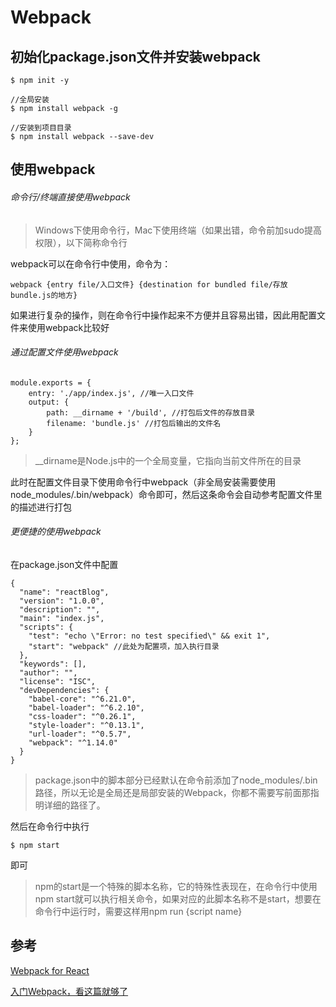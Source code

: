 # Webpack

## 初始化package.json文件并安装webpack

```
$ npm init -y

//全局安装
$ npm install webpack -g

//安装到项目目录
$ npm install webpack --save-dev
```
## 使用webpack

###### 命令行/终端直接使用webpack

> Windows下使用命令行，Mac下使用终端（如果出错，命令前加sudo提高权限），以下简称命令行

webpack可以在命令行中使用，命令为：

```
webpack {entry file/入口文件} {destination for bundled file/存放bundle.js的地方}
```
如果进行复杂的操作，则在命令行中操作起来不方便并且容易出错，因此用配置文件来使用webpack比较好

###### 通过配置文件使用webpack

```
module.exports = {
    entry: './app/index.js', //唯一入口文件
    output: {
        path: __dirname + '/build', //打包后文件的存放目录
        filename: 'bundle.js' //打包后输出的文件名
    }
};
```

> __dirname是Node.js中的一个全局变量，它指向当前文件所在的目录

此时在配置文件目录下使用命令行中webpack（非全局安装需要使用node_modules/.bin/webpack）命令即可，然后这条命令会自动参考配置文件里的描述进行打包

###### 更便捷的使用webpack

在package.json文件中配置

```
{
  "name": "reactBlog",
  "version": "1.0.0",
  "description": "",
  "main": "index.js",
  "scripts": {
    "test": "echo \"Error: no test specified\" && exit 1",
    "start": "webpack" //此处为配置项，加入执行目录
  },
  "keywords": [],
  "author": "",
  "license": "ISC",
  "devDependencies": {
    "babel-core": "^6.21.0",
    "babel-loader": "^6.2.10",
    "css-loader": "^0.26.1",
    "style-loader": "^0.13.1",
    "url-loader": "^0.5.7",
    "webpack": "^1.14.0"
  }
}
```

> package.json中的脚本部分已经默认在命令前添加了node_modules/.bin路径，所以无论是全局还是局部安装的Webpack，你都不需要写前面那指明详细的路径了。

然后在命令行中执行

```
$ npm start
```

即可

> npm的start是一个特殊的脚本名称，它的特殊性表现在，在命令行中使用npm
start就可以执行相关命令，如果对应的此脚本名称不是start，想要在命令行中运行时，需要这样用npm run {script name}

## 参考

[Webpack for React](http://www.pro-react.com/materials/appendixA/)

[入门Webpack，看这篇就够了](http://blog.csdn.net/kun5706947/article/details/52596766)